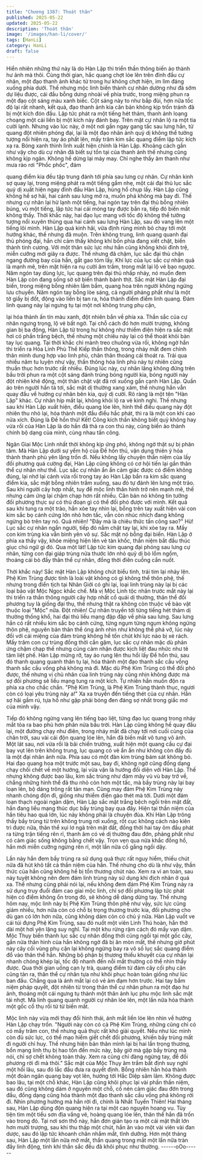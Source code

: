 ```yaml
---
title: "Chương 1387: Thoát thân"
published: 2025-05-22
updated: 2025-05-22
description: 'Thoát thân'
image: '/images/han-li/cover/'
tags: [HanLi]
category: HanLi
draft: false
---
```


Hiển nhiên những thứ này là do Hàn Lập thi triển thần thông biến
ảo thành hư ảnh mà thôi.
Cùng thời gian, hắc quang chợt lóe lên trên đỉnh đầu cự nhân,
một đạo thanh ảnh khác từ trong hư không chợt hiện, im lìm đáng
xuống phía dưới.
Thế nhưng mộc linh biến thành cự nhân dường như đã sớm dự
liệu được, cái đầu bỗng dưng nhoài về phía trước, trong miệng
phun ra một đạo cột sáng màu xanh biếc.
Cột sáng này to như bắp đùi, hơn nữa tốc độ lại rất nhanh, kết
quả, đạo thanh ảnh kia căn bản không kịp trốn tránh đã bị một
kích đón đầu.
Lập tức phát ra một tiếng hét thảm, thanh ảnh loạng choạng một
cái liền bị một kích này đánh bay.
Trên mặt cự nhân lộ ra một tia cười lạnh.
Nhưng vào lúc này, ở một nơi gần ngay gang tấc sau lưng hắn, tử
quang đột nhiên phóng đại, lại là một đạo nhân ảnh quỷ dị không
thể tưởng tượng nổi hiện ra, tay áo phất lên, mấy trăm kim sắc
quang điểm lập tức kích xạ ra.
Bóng xanh thình lình xuất hiện chính là Hàn Lập.
Khoảng cách gần như vậy cho dù cự nhân đã biết sự tồn tại của
thanh ảnh thế nhưng cũng không kịp ngăn.
Không hề dừng lại mảy may.
Chỉ nghe thấy âm thanh như mưa rào rơi "Phốc phốc", đám

quang điểm kia đều tập trung đánh tới phía sau lưng cự nhân.
Cự nhân kinh sợ quay lại, trong miệng phát ra một tiếng gầm nhẹ,
một cái đại thủ lục sắc quỷ dị xuất hiện ngay đỉnh đầu Hàn Lập,
hùng hổ chụp lấy.
Hàn Lập cũng không hề sợ hãi, hai cánh sau lưng mở ra, muốn
phá không mà bay đi.
Thế nhưng cự nhân lại hừ lạnh một tiếng, hai ngón tay trên đại
thủ bỗng nhiên búng, vù một tiếng, lập tức hai cái móng tay được
bắn ra, tiếp đó biến mất không thấy.
Thời khắc này, hai đạo lục mang với tốc độ không thể tưởng
tượng nổi xuyên thủng qua hai cánh sau lưng Hàn Lập, sau đó
vang lên một tiếng lôi minh.
Hàn Lập quá kinh hãi, vừa định rùng mình bỏ chạy tới một hướng
khác, thế nhưng đã muộn.
Trên không trung, linh quang quanh đại thủ phóng đại, hắn chỉ
cảm thấy không khí bốn phía đang xiết chặt, biến thành tinh
cương. Với một thân sức lực như hắn cũng không khỏi đình trệ,
miễn cưỡng mới giãy ra được.
Thế nhưng đã chậm, lục sắc đại thủ chặn ngang đường bay của
hắn, gắt gao tóm lấy.
Khí lực của lục sắc cự nhân quả là mạnh mẽ, trên mặt hiện ra nụ
cười âm trầm, trong mắt lại lộ vẻ bạo ngược.
Năm ngón tay dùng lực, lục quang trên đại thủ nhấp nháy, nó
muốn đem Hàn Lập còn đang sống sờ sờ biến thành bánh thịt.
Sắc mặt Hàn Lập đại biến, trong miệng bỗng nhiên lầm bầm,
quang hoa trên người không ngừng lưu chuyển. Năm ngón tay
bỗng lòe sáng, cả người phảng phất như là một tờ giấy bị đốt,
động vào liền bị tan ra, hóa thành điểm điểm linh quang.
Đám linh quang này lại ngưng tụ tại một nơi không trung phụ cận,

lại hóa thành ấn tín màu xanh, đột nhiên bắn về phía xa.
Thần sắc của cự nhân ngưng trọng, lộ vẻ bất ngờ.
Tại chỗ cách đó hơn mười trượng, không gian bị ba động, Hàn
Lập từ trong hư không như thiểm điện hiện ra sắc mặt hơi có
phần trắng bệch, thế nhưng một chiêu này lại có thể thoát khỏi
bàn tay lục quang.
Tại thời khắc chỉ mành treo chuông vừa rồi, không ngờ hắn thi
triển ra Hóa Linh Phù Thế Kiếp thần thông, trong nháy mắt đem
chính thân mình dung hợp vào linh phù, chân thân thoáng cái
thoát ra.
Trải qua nhiều năm tu luyện như vậy, thần thông hóa linh phù này
tự nhiên cũng thuần thục hơn trước rất nhiều.
Đúng lúc này, cự nhân lăng không đứng trên bầu trời phun ra một
cột sáng đánh trúng bóng người kia, bóng người này đột nhiên
khẽ động, một thân chật vật đã rơi xuống gần cạnh Hàn Lập.
Quần áo trên người hắn tả tơi, sắc mặt dị thường xang xám, thế
nhưng hắn vẫn quay đầu về hướng cự nhân bên kia, quỷ dị cười.
Rõ ràng là một tên "Hàn Lập" khác.
Cự nhân híp mắt lại, không khỏi lộ ra vẻ kinh nghi.
Thế nhưng sau khi Hàn Lập xuất hiện, điểu quang lóe lên, hình
thể điểu quang này đột nhiên thu nhỏ lại, hóa thành một đầu điểu
hắc phát, thì ra là một con khỉ cao nửa xích.
Đúng là Đề hồn thú!
Kết!
Công kích thần không biết quỷ không hay vừa rồi của Hàn Lập là
do hắn đã thả ra con thú này, cũng biến ảo thành chính bộ dạng
của mình, cùng nhau tấn công.

Ngân Giai Mộc Linh nhất thời không kịp ứng phó, không ngờ thật
sự bị phân tâm. Mà Hàn Lập dưới sự yểm hộ của Đề hồn thú, vận
dụng thiên ý hóa thành thanh phù yên lặng trốn đi.
Nếu không lấy chuyện thần niệm của lấy đối phương quá cường
đại, Hàn Lập cũng không có cơ hội tiến lại gần thân thể cự nhân
như thế.
Lục sắc cự nhân ẩn ẩn cảm giác được có điểm không đúng, lại
nhớ lại cảnh vừa rồi trong tay áo Hàn Lập bắn ra kim sắc quang
điểm kia, sắc mặt bỗng nhiên trầm xuống, sau đó tự đánh lên
lưng một trảo.
Sau khi người cây hợp nhất, tuy để mộc linh thân hình trở nên
mạnh mẽ, thế nhưng cảm ứng lại chậm chạp hơn rất nhiều. Căn
bản nó không tin tưởng đối phương thực sự có thủ đoạn gì có thể
đối phó được với mình.
Kết quả sau khi tung ra một trảo, hắn xòe tay nhìn lại, bỗng trên
tay xuất hiện vài con kim sắc bọ cánh cứng lớn nhỏ hơn tấc, vẫn
còn nhúc nhích đang không ngừng bò trên tay nó.
Quả nhiên!
"Đây mà là chiêu thức tấn công sao?"
Hừ!
Lục sắc cự nhân ngẩn người, tiếp đó nắm chặt tay lại, khi xòe tay
ra. Mấy con kim trùng kia vẫn bình yên vô sự.
Sắc mặt nó bỗng đại biến. Hàn Lập ở phía xa thấy vậy, khóe
miệng hiện lên vẻ tàn khốc, thần niệm bắt đầu thúc giục chú ngữ
gì đó.
Qua một lát!
Lập tức kim quang đại phóng sau lưng cự nhân, từng con đại giáp
trùng nửa thước lớn nhỏ quỷ dị bò lổm ngổm, thoáng cái bò đầy
thân thể cự nhân, đồng thời điên cuồng cắn nuốt.

Thời khắc này!
Sắc mặt Hàn Lập không chút biểu tình, trái tim lại nhảy lên.
Phệ Kim Trùng được tính là loài vật không có gì không thể thôn
phệ, thế nhưng trong điển tịch tại Nhân Giới có ghi lại, loại linh
trùng này lại bị các loại bảo vật Mộc Ngọc khắc chế. Mà vị Mộc
Linh tộc nhân trước mắt này lại thi triển ra thần thông người cây
hợp nhất cổ quái dị thường, thân thể đối phương tuy là giống đại
thụ, thế nhưng thật ra không còn thuộc về bảo vật thuộc loại
"Mộc" nữa.
Đột nhiên!
Cự nhân truyền tới từng tiếng hét thảm dị thường thống khổ, hai
đại thủ liều mạng đập đập về phía sau lưng. Sau lưng hắn có rất
nhiều kim sắc bọ cánh cứng, từng ngụm từng ngụm không ngừng
thôn phệ, nguyên bản thân thể óng ánh nhìn như không thể phá
vỡ, lúc này đối với cái miệng của đám trùng không hề tốn chút khí
lực nào bị xé rách.
Mấy trăm con cự trùng đồng thời cắn gặm, lục sắc cự nhân mặc
dù phản ứng chậm chạp thế nhưng cũng cảm nhận được kịch liệt
đau nhức như tê tâm liệt phế.
Hàn Lập mừng rỡ, tay áo rung lên thu hồi lấy Đề hồn thú, sau đó
thanh quang quanh thân tụ lại, hóa thành một đạo thanh sắc cầu
vồng thanh sắc cầu vồng phá không mà đi.
Mặc dù Phệ Kim Trùng có thể đối phó được, thế nhưng vị chủ
nhân của linh trùng này cũng nhịn không được mà sợ đối phương
sẽ liều mạng tung ra một kích. Tự nhiên hắn muốn độn ra phía xa
cho chắc chắn.
"Phệ Kim Trùng, là Phệ Kim Trùng thành thục, ngươi còn có loại
yêu trùng này a!" Xa xa truyền đến tiếng thét của cự nhân.
Hắn sợ hãi gầm rú, tựa hồ như gặp phải bóng đen đáng sợ nhất
trong giấc mơ của mình vậy.

Tiếp đó không ngừng vang lên tiếng bạo liệt, từng đạo lục quang
trong nháy mắt tỏa ra bao phủ hơn phân nửa bầu trời.
Hàn Lập cũng không hề quay đầu lại, một đường chạy như điên,
trong nháy mắt đã chạy tới nơi cuối cùng của chân trời, sau vài
cái độn quang lóe lên, hắn đã biến mất vô tung vô ảnh.
Một lát sau, nơi vừa rồi là bãi chiến trường, xuất hiện một quang
cầu cự đại bay vụt lên trên không trung, lục quang có vẻ ẩn ẩn
như không còn đầy đủ là một đại nhân ảnh nữa.
Phía sau có một đàn kim trùng bám sát không bỏ. Hai đạo quang
hoa một trước một sau, bay đi, không ngờ cũng đồng dạng chạy
chối chết về một hướng, lại vừa vặn là hướng đối diện với Hàn
Lập.
Thế nhưng không được bao lâu, kim sắc trùng như đám mây vù
vù bay trở về, chẳng những hình thể đã thu nhỏ còn hơn một tấc,
mà bầy trùng này lại bay loạn lên, bộ dáng trông rất tản mạn.
Cũng may đám Phệ Kim Trùng này nhanh chóng độn đi, giống
như thiểm điện gào thét mà tới.
Dưới một đám loạn thạch ngoài ngàn dặm, Hàn Lập sắc mặt
trắng bệch ngồi trên mặt đất, hắn đang liều mạng thúc dục bầy
trùng bay qua đây.
Hiện tại thần niệm của hắn tiêu hao quá lớn, lúc này không phải là
chuyện đùa.
Khi Hàn Lập trông thấy bầy trùng từ trên không trung rơi xuống,
rốt cục không cách nào kiên trì được nữa, thân thể xụi lơ ngã trên
mặt đất, đồng thời hai tay ôm đầu phát ra từng trận tiếng rên rỉ,
thanh âm có vẻ dị thường đau đớn, phảng phất như có cảm giác
sống không bằng chết vậy.
Trọn vẹn qua nửa khắc đồng hồ, hắn mới miễn cưỡng ngừng rên
rỉ, một lần nữa cố gắng ngồi dậy.

Lần này hắn đem bầy trùng ra sử dụng quả thực rất nguy hiểm,
thiếu chút nữa đã hút khô tất cả thần niệm của hắn. Thế nhưng
cho dù là như vậy, thần thức của hắn cũng không hề bị tổn
thương chút nào.
Xem ra vì an toàn, sau này tuyệt không nên đem đám linh trùng
này sử dụng khi địch nhân ở quá xa. Thế nhưng cũng phải nói lại,
nếu không đem đám Phệ Kim Trùng này ra sử dụng truy đuổi đám
cao giai mộc linh, chỉ sợ đối phương lập tức phát hiện có điểm
không ổn trong đó, sẽ không dễ dàng dừng tay.
Thế nhưng hôm nay, mộc linh này bị Phệ Kim Trùng thôn phệ như
vậy, sức lực cũng giảm nhiều, hơn nữa còn có chỗ bị trọng
thương trước kia, đối phương cho dù gan có lớn hơn nữa, cũng
không dám còn có chủ ý nữa.
Hàn Lập vuốt ve cái túi đựng Phệ Kim Trùng, sau đó nuốt một
viên Linh Thú hoàn, hắn thở dài một hơi yên lặng suy nghĩ.
Tại một khu rừng rậm cách đó mấy vạn dặm. Mộc Thụy biến
thành lục sắc cự nhân đồng thời cũng ngồi tại một gốc cây, gần
nửa thân hình của hắn không ngờ đã bị ăn mòn mất, thế nhưng
giờ phút này cây cối vùng phụ cận lại không ngừng bay ra vô số
lục sắc quang điểm đổ vào thân thể hắn.
Những bộ phận bị thương thiếu khuyết của cự nhân lại nhanh
chóng khép lại, tốc độ nhanh đến nỗi mắt thường có thể nhìn thấy
được.
Qua thời gian uống cạn ly trà, quang điểm từ đám cây cối phụ cận
cũng tản ra, thân thể cự nhân tựa như khôi phục hoàn toàn giống
như lúc ban đầu. Chẳng qua là ánh mắt lại có vẻ ảm đạm hơn
trước.
Hai tay bấm niệm pháp quyết, đột nhiên từ trong thân thể cự nhân
phun ra một đạo hư ảnh, thoáng một cái ngưng tụ thành một thân
ảnh lục phu mộc linh sắc mặt tái nhợt.
Mà linh quang quanh người cự nhân lóe lên, một lần nữa hóa
thành một gốc cổ thụ rồi từ từ biến mất.

Mộc linh này vừa mới thay đổi hình thái, ánh mắt liền lóe lên nhìn
về hướng Hàn Lập chạy trốn.
"Người này còn có cả Phệ Kim Trùng, những cũng chỉ có có mấy
trăm con, thế nhưng quả thực rất khó giải quyết. Nếu như lúc
mình còn đủ sức lực, có thể mạo hiểm giết chết đối phương, khiến
bầy trùng mất đi người chỉ huy. Thế nhưng hiện bản thân mình lại
bị hai lần trọng thương, bổn mạng linh thụ bị hao tổn đến mức
này, bây giờ mà gặp bầy trùng mà nói, chỉ sợ chết không toàn
thây. Xem ra cũng chỉ đàng ngừng tay, để đối phương rời đi mà
thôi." Sắc mặt của Mộc Thụy âm trầm bất định suy nghĩ một hồi
lâu, sau đó lắc đầu đưa ra quyết định.
Bỗng nhiên hắn hóa thành một đoàn ngân quang bay vọt lên,
hướng tới Hắc Diệp sâm lâm.
Không được bao lâu, tại một chỗ khác, Hàn Lập cũng khôi phục
lại vài phần thần niệm, sau đó cũng không dám ở nguyên một
chỗ, cố nén cảm giác đau đớn trong đầu, đồng dạng cũng hóa
thành một đạo thanh sắc cầu vồng phá không rời đi.
Nhìn phương hướng mà hắn rời đi, chính là Nhất Tuyến Thiên!
Hai tháng sau, Hàn Lập dùng độn quang hiện ra tại một cao
nguyên hoang vu. Tùy tiện tìm một tiểu sơn địa vắng vẻ, hoàng
quang lóe lên, thân thể hắn đã trốn vào trong đó.
Tại nơi sơn thổ này, hắn đơn giản tạo ra một cái mật thất lớn hơn
mười trượng, sau khi thu thập một chút, hắn ăn vào một vài viên
vài đan dược, sau đó lập tức khoanh chân nhắm mắt, tĩnh dưỡng.
Hơn một tháng sau, Hàn Lập một lần nữa mở mắt, thần quang
trong mắt một lần nữa tràn đầy linh động, tinh khí thần sắc đều đã
khôi phục như thường.
------oOo------
